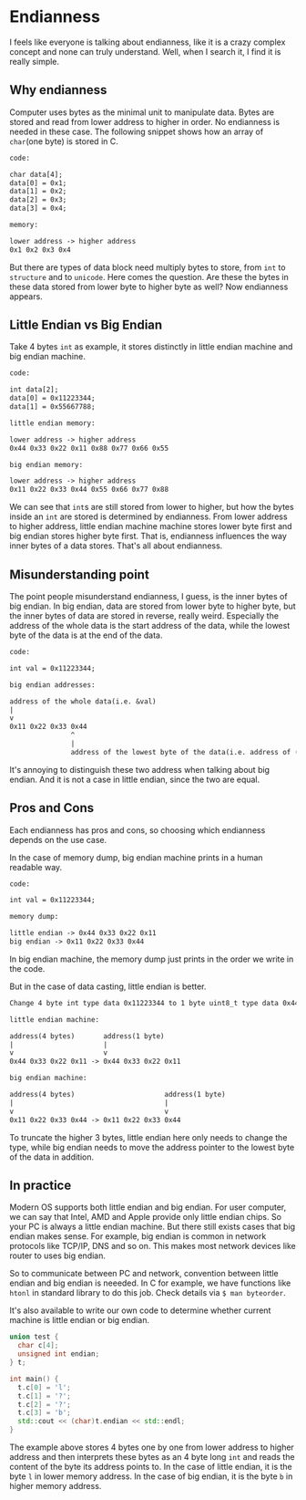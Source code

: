 # Endianness

I feels like everyone is talking about endianness, like it is a crazy complex
concept and none can truly understand. Well, when I search it, I find it is
really simple.

## Why endianness

Computer uses bytes as the minimal unit to manipulate data. Bytes are stored
and read from lower address to higher in order. No endianness is needed in
these case. The following snippet shows how an array of `char`(one byte) is
stored in C.

```txt
code:

char data[4];
data[0] = 0x1;
data[1] = 0x2;
data[2] = 0x3;
data[3] = 0x4;

memory:

lower address -> higher address
0x1 0x2 0x3 0x4
```

But there are types of data block need multiply bytes to store, from `int` to
`structure` and to `unicode`. Here comes the question. Are these the bytes in
these data stored from lower byte to higher byte as well? Now endianness
appears.

## Little Endian vs Big Endian

Take 4 bytes `int` as example, it stores distinctly in little endian machine
and big endian machine.

```txt
code:

int data[2];
data[0] = 0x11223344;
data[1] = 0x55667788;

little endian memory:

lower address -> higher address
0x44 0x33 0x22 0x11 0x88 0x77 0x66 0x55

big endian memory:

lower address -> higher address
0x11 0x22 0x33 0x44 0x55 0x66 0x77 0x88
```

We can see that `int`s are still stored from lower to higher, but how the bytes
inside an `int` are stored is determined by endianness.  From lower address to
higher address, little endian machine machine stores lower byte first and big
endian stores higher byte first. That is, endianness influences the way inner
bytes of a data stores. That's all about endianness.

## Misunderstanding point

The point people misunderstand endianness, I guess, is the inner bytes of big
endian. In big endian, data are stored from lower byte to higher byte, but the
inner bytes of data are stored in reverse, really weird. Especially the address
of the whole data is the start address of the data, while the lowest byte of
the data is at the end of the data.

```txt
code:

int val = 0x11223344;

big endian addresses:

address of the whole data(i.e. &val)
|
v
0x11 0x22 0x33 0x44
               ^
               |
               address of the lowest byte of the data(i.e. address of (uint8_t)val)
```

It's annoying to distinguish these two address when talking about big endian.
And it is not a case in little endian, since the two are equal.

## Pros and Cons

Each endianness has pros and cons, so choosing which endianness depends on the
use case.

In the case of memory dump, big endian machine prints in a human readable way.

```txt
code:

int val = 0x11223344;

memory dump:

little endian -> 0x44 0x33 0x22 0x11
big endian -> 0x11 0x22 0x33 0x44
```

In big endian machine, the memory dump just prints in the order we write in the
code.

But in the case of data casting, little endian is better.

```txt
Change 4 byte int type data 0x11223344 to 1 byte uint8_t type data 0x44.

little endian machine:

address(4 bytes)       address(1 byte)
|                      |
v                      v
0x44 0x33 0x22 0x11 -> 0x44 0x33 0x22 0x11

big endian machine:

address(4 bytes)                      address(1 byte)
|                                     |
v                                     v
0x11 0x22 0x33 0x44 -> 0x11 0x22 0x33 0x44
```

To truncate the higher 3 bytes, little endian here only needs to change the
type, while big endian needs to move the address pointer to the lowest byte of
the data in addition.

## In practice

Modern OS supports both little endian and big endian. For user computer, we can
say that Intel, AMD and Apple provide only little endian chips. So your PC is
always a little endian machine. But there still exists cases that big endian
makes sense. For example, big endian is common in network protocols like
TCP/IP, DNS and so on. This makes most network devices like router to uses big
endian.

So to communicate between PC and network, convention between little endian and
big endian is neeeded. In C for example, we have functions like `htonl` in
standard library to do this job. Check details via `$ man byteorder`.

It's also available to write our own code to determine whether current machine
is little endian or big endian.

```C++
union test {
  char c[4];
  unsigned int endian;
} t;

int main() {
  t.c[0] = 'l';
  t.c[1] = '?';
  t.c[2] = '?';
  t.c[3] = 'b';
  std::cout << (char)t.endian << std::endl;
}
```

The example above stores 4 bytes one by one from lower address to higher
address and then interprets these bytes as an 4 byte long `int` and reads the
content of the byte its address points to. In the case of little endian, it is
the byte `l` in lower memory address.  In the case of big endian, it is the
byte `b` in higher memory address.
